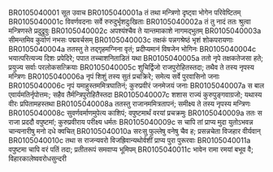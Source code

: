 BR0105040001    सूत उवाच
BR0105040001a	तं तथा मन्त्रिणो दृष्ट्वा भोगेन परिवेष्टितम्
BR0105040001c	विवर्णवदनाः सर्वे रुरुदुर्भृशदुःखिताः
BR0105040002a	तं तु नादं ततः श्रुत्वा मन्त्रिणस्ते प्रदुद्रुवुः
BR0105040002c	अपश्यंश्चैव ते यान्तमाकाशे नागमद्भुतम्
BR0105040003a	सीमन्तमिव कुर्वाणं नभसः पद्मवर्चसम्
BR0105040003c	तक्षकं पन्नगश्रेष्ठं भृशं शोकपरायणाः
BR0105040004a	ततस्तु ते तद्गृहमग्निना वृतं; प्रदीप्यमानं विषजेन भोगिनः
BR0105040004c	भयात्परित्यज्य दिशः प्रपेदिरे; पपात तच्चाशनिताडितं यथा
BR0105040005a	ततो नृपे तक्षकतेजसा हते; प्रयुज्य सर्वाः परलोकसत्क्रियाः
BR0105040005c	शुचिर्द्विजो राजपुरोहितस्तदा; तथैव ते तस्य नृपस्य मन्त्रिणः
BR0105040006a	नृपं शिशुं तस्य सुतं प्रचक्रिरे; समेत्य सर्वे पुरवासिनो जनाः
BR0105040006c	नृपं यमाहुस्तममित्रघातिनं; कुरुप्रवीरं जनमेजयं जनाः
BR0105040007a	स बाल एवार्यमतिर्नृपोत्तमः; सहैव तैर्मन्त्रिपुरोहितैस्तदा
BR0105040007c	शशास राज्यं कुरुपुङ्गवाग्रजो; यथास्य वीरः प्रपितामहस्तथा
BR0105040008a	ततस्तु राजानममित्रतापनं; समीक्ष्य ते तस्य नृपस्य मन्त्रिणः
BR0105040008c	सुवर्णवर्माणमुपेत्य काशिपं; वपुष्टमार्थं वरयां प्रचक्रमुः
BR0105040009a	ततः स राजा प्रददौ वपुष्टमां; कुरुप्रवीराय परीक्ष्य धर्मतः
BR0105040009c	स चापि तां प्राप्य मुदा युतोऽभवन्न चान्यनारीषु मनो दधे क्वचित्
BR0105040010a	सरःसु फुल्लेषु वनेषु चैव ह; प्रसन्नचेता विजहार वीर्यवान्
BR0105040010c	तथा स राजन्यवरो विजह्रिवान्यथोर्वशीं प्राप्य पुरा पुरूरवाः
BR0105040011a	वपुष्टमा चापि वरं पतिं तदा; प्रतीतरूपं समवाप्य भूमिपम्
BR0105040011c	भावेन रामा रमयां बभूव वै; विहारकालेष्ववरोधसुन्दरी
